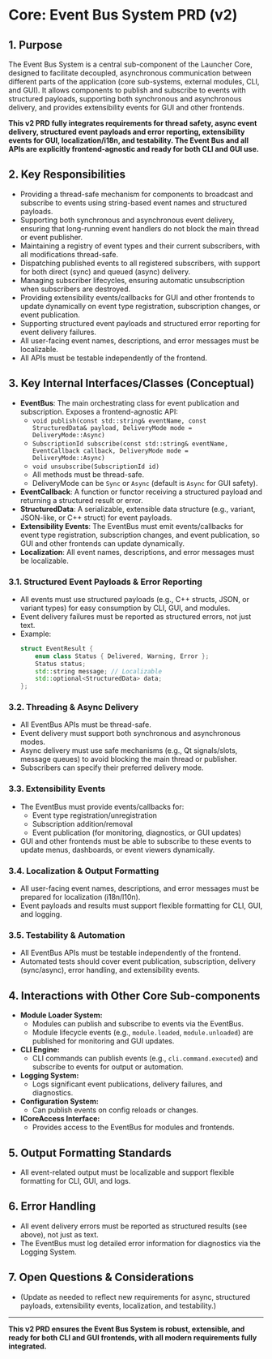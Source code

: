 # Core: Event Bus System PRD (v2)

## 1. Purpose

The Event Bus System is a central sub-component of the Launcher Core, designed to facilitate decoupled, asynchronous communication between different parts of the application (core sub-systems, external modules, CLI, and GUI). It allows components to publish and subscribe to events with structured payloads, supporting both synchronous and asynchronous delivery, and provides extensibility events for GUI and other frontends.

**This v2 PRD fully integrates requirements for thread safety, async event delivery, structured event payloads and error reporting, extensibility events for GUI, localization/i18n, and testability. The Event Bus and all APIs are explicitly frontend-agnostic and ready for both CLI and GUI use.**

## 2. Key Responsibilities

*   Providing a thread-safe mechanism for components to broadcast and subscribe to events using string-based event names and structured payloads.
*   Supporting both synchronous and asynchronous event delivery, ensuring that long-running event handlers do not block the main thread or event publisher.
*   Maintaining a registry of event types and their current subscribers, with all modifications thread-safe.
*   Dispatching published events to all registered subscribers, with support for both direct (sync) and queued (async) delivery.
*   Managing subscriber lifecycles, ensuring automatic unsubscription when subscribers are destroyed.
*   Providing extensibility events/callbacks for GUI and other frontends to update dynamically on event type registration, subscription changes, or event publication.
*   Supporting structured event payloads and structured error reporting for event delivery failures.
*   All user-facing event names, descriptions, and error messages must be localizable.
*   All APIs must be testable independently of the frontend.

## 3. Key Internal Interfaces/Classes (Conceptual)

*   **EventBus**: The main orchestrating class for event publication and subscription. Exposes a frontend-agnostic API:
    *   `void publish(const std::string& eventName, const StructuredData& payload, DeliveryMode mode = DeliveryMode::Async)`
    *   `SubscriptionId subscribe(const std::string& eventName, EventCallback callback, DeliveryMode mode = DeliveryMode::Async)`
    *   `void unsubscribe(SubscriptionId id)`
    *   All methods must be thread-safe.
    *   DeliveryMode can be `Sync` or `Async` (default is `Async` for GUI safety).
*   **EventCallback**: A function or functor receiving a structured payload and returning a structured result or error.
*   **StructuredData**: A serializable, extensible data structure (e.g., variant, JSON-like, or C++ struct) for event payloads.
*   **Extensibility Events**: The EventBus must emit events/callbacks for event type registration, subscription changes, and event publication, so GUI and other frontends can update dynamically.
*   **Localization**: All event names, descriptions, and error messages must be localizable.

### 3.1. Structured Event Payloads & Error Reporting

*   All events must use structured payloads (e.g., C++ structs, JSON, or variant types) for easy consumption by CLI, GUI, and modules.
*   Event delivery failures must be reported as structured errors, not just text.
*   Example:
    ```cpp
    struct EventResult {
        enum class Status { Delivered, Warning, Error };
        Status status;
        std::string message; // Localizable
        std::optional<StructuredData> data;
    };
    ```

### 3.2. Threading & Async Delivery

*   All EventBus APIs must be thread-safe.
*   Event delivery must support both synchronous and asynchronous modes.
*   Async delivery must use safe mechanisms (e.g., Qt signals/slots, message queues) to avoid blocking the main thread or publisher.
*   Subscribers can specify their preferred delivery mode.

### 3.3. Extensibility Events

*   The EventBus must provide events/callbacks for:
    *   Event type registration/unregistration
    *   Subscription addition/removal
    *   Event publication (for monitoring, diagnostics, or GUI updates)
*   GUI and other frontends must be able to subscribe to these events to update menus, dashboards, or event viewers dynamically.

### 3.4. Localization & Output Formatting

*   All user-facing event names, descriptions, and error messages must be prepared for localization (i18n/l10n).
*   Event payloads and results must support flexible formatting for CLI, GUI, and logging.

### 3.5. Testability & Automation

*   All EventBus APIs must be testable independently of the frontend.
*   Automated tests should cover event publication, subscription, delivery (sync/async), error handling, and extensibility events.

## 4. Interactions with Other Core Sub-components

*   **Module Loader System:**
    *   Modules can publish and subscribe to events via the EventBus.
    *   Module lifecycle events (e.g., `module.loaded`, `module.unloaded`) are published for monitoring and GUI updates.
*   **CLI Engine:**
    *   CLI commands can publish events (e.g., `cli.command.executed`) and subscribe to events for output or automation.
*   **Logging System:**
    *   Logs significant event publications, delivery failures, and diagnostics.
*   **Configuration System:**
    *   Can publish events on config reloads or changes.
*   **ICoreAccess Interface:**
    *   Provides access to the EventBus for modules and frontends.

## 5. Output Formatting Standards

*   All event-related output must be localizable and support flexible formatting for CLI, GUI, and logs.

## 6. Error Handling

*   All event delivery errors must be reported as structured results (see above), not just as text.
*   The EventBus must log detailed error information for diagnostics via the Logging System.

## 7. Open Questions & Considerations

*   (Update as needed to reflect new requirements for async, structured payloads, extensibility events, localization, and testability.)

---

**This v2 PRD ensures the Event Bus System is robust, extensible, and ready for both CLI and GUI frontends, with all modern requirements fully integrated.** 